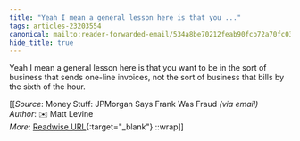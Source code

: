 ```yaml
---
title: "Yeah I mean a general lesson here is that you ..."
tags: articles-23203554
canonical: mailto:reader-forwarded-email/534a8be70212feab90fcb72a70fc03c0
hide_title: true
---
```


Yeah I mean a general lesson here is that you want to be in the sort of business that sends one-line invoices, not the sort of business that bills by the sixth of the hour.


[[_Source_: Money Stuff: JPMorgan Says Frank Was Fraud _(via email)_<br>
_Author_: ✉️ Matt Levine<br>
_More_: [Readwise URL](https://readwise.io/open/454939671){:target="_blank"}
::wrap]]